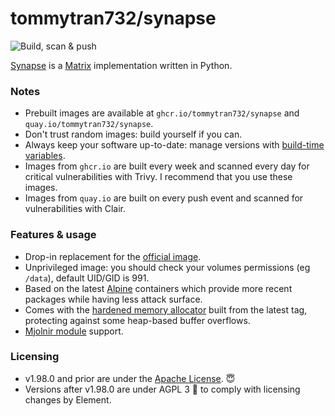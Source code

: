 # tommytran732/synapse

![Build, scan & push](https://github.com/tommytran732/Synapse-Docker/actions/workflows/build.yml/badge.svg)

[Synapse](https://github.com/matrix-org/synapse) is a [Matrix](https://matrix.org/) implementation written in Python.

### Notes
- Prebuilt images are available at `ghcr.io/tommytran732/synapse` and `quay.io/tommytran732/synapse`.
- Don't trust random images: build yourself if you can.
- Always keep your software up-to-date: manage versions with [build-time variables](https://github.com/TommyTran732/Synapse-Docker/blob/main/Dockerfile#L1-L4).
- Images from `ghcr.io` are built every week and scanned every day for critical vulnerabilities with Trivy. I recommend that you use these images.
- Images from `quay.io` are built on every push event and scanned for vulnerabilities with Clair.

### Features & usage
- Drop-in replacement for the [official image](https://github.com/matrix-org/synapse/tree/develop/docker).
- Unprivileged image: you should check your volumes permissions (eg `/data`), default UID/GID is 991.
- Based on the latest [Alpine](https://alpinelinux.org/) containers which provide more recent packages while having less attack surface.
- Comes with the [hardened memory allocator](https://github.com/GrapheneOS/hardened_malloc) built from the latest tag, protecting against some heap-based buffer overflows.
- [Mjolnir module](https://github.com/matrix-org/mjolnir/blob/main/docs/synapse_module.md) support.

### Licensing
- v1.98.0 and prior are under the [Apache License](https://www.apache.org/licenses/LICENSE-2.0). 😇
- Versions after v1.98.0 are under AGPL 3 🤮 to comply with licensing changes by Element.